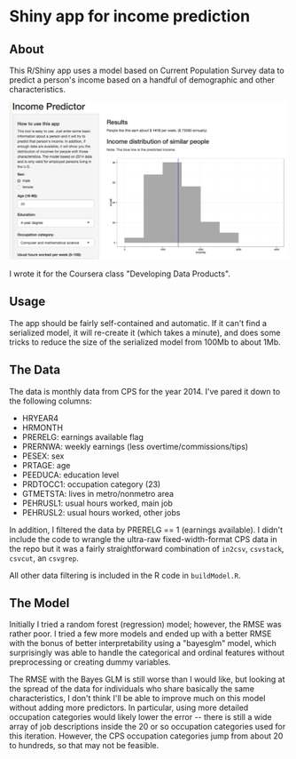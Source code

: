 # Shiny app for income prediction

## About

This R/Shiny app uses a model based on Current Population Survey data to predict a person's income based on a handful of demographic and other characteristics.

![app screenshot](screenshot.png)

I wrote it for the Coursera class "Developing Data Products".

## Usage

The app should be fairly self-contained and automatic. If it can't find a serialized model, it will re-create it (which takes a minute), and does some tricks to reduce the size of the serialized model from 100Mb to about 1Mb.

## The Data

The data is monthly data from CPS for the year 2014. I've pared it down to the following columns:

 * HRYEAR4
 * HRMONTH
 * PRERELG: earnings available flag
 * PRERNWA: weekly earnings (less overtime/commissions/tips)
 * PESEX: sex
 * PRTAGE: age
 * PEEDUCA: education level
 * PRDTOCC1: occupation category (23)
 * GTMETSTA: lives in metro/nonmetro area
 * PEHRUSL1: usual hours worked, main job
 * PEHRUSL2: usual hours worked, other jobs

In addition, I filtered the data by PRERELG == 1 (earnings available). I didn't include the code to wrangle the ultra-raw fixed-width-format CPS data in the repo but it was a fairly straightforward combination of `in2csv`, `csvstack`, `csvcut`, an `csvgrep`.

All other data filtering is included in the R code in `buildModel.R`.

## The Model

Initially I tried a random forest (regression) model; however, the RMSE was rather poor. I tried a few more models and ended up with a better RMSE with the bonus of better interpretability using a "bayesglm" model, which surprisingly was able to handle the categorical and ordinal features without preprocessing or creating dummy variables.

The RMSE with the Bayes GLM is still worse than I would like, but looking at the spread of the data for individuals who share basically the same characteristics, I don't think I'll be able to improve much on this model without adding more predictors. In particular, using more detailed occupation categories would likely lower the error -- there is still a wide array of job descriptions inside the 20 or so occupation categories used for this iteration. However, the CPS occupation categories jump from about 20 to hundreds, so that may not be feasible.
